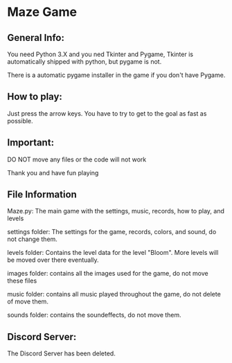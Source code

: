 # Maze Game


## General Info:
You need Python 3.X and you ned Tkinter and Pygame,
Tkinter is automatically shipped with python, but pygame is not.

There is a automatic pygame installer in the game if you don't have Pygame.

## How to play:
Just press the arrow keys.
You have to try to get to the goal as fast as possible.


## Important:

DO NOT move any files or the code will not work

Thank you and have fun playing

## File Information

Maze.py:
The main game with the settings, music, records, how to play, and levels

settings folder:
The settings for the game, records, colors, and sound, do not change them.

levels folder:
Contains the level data for the level "Bloom". More levels will be moved over there eventually.

images folder:
contains all the images used for the game, do not move these files

music folder:
contains all music played throughout the game, do not delete of move them.

sounds folder:
contains the soundeffects, do not move them.

## Discord Server:
The Discord Server has been deleted.
